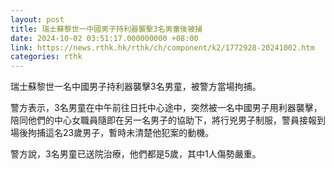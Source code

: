 ```yaml
---
layout: post
title: 瑞士蘇黎世一中國男子持利器襲擊3名男童後被捕
date: 2024-10-02 03:51:17.000000000 +08:00
link: https://news.rthk.hk/rthk/ch/component/k2/1772928-20241002.htm
categories: rthk
---
```


瑞士蘇黎世一名中國男子持利器襲擊3名男童，被警方當場拘捕。

警方表示，3名男童在中午前往日托中心途中，突然被一名中國男子用利器襲擊，陪同他們的中心女職員隨即在另一名男子的協助下，將行兇男子制服，警員接報到場後拘捕這名23歲男子，暫時未清楚他犯案的動機。

警方說，3名男童已送院治療，他們都是5歲，其中1人傷勢嚴重。
